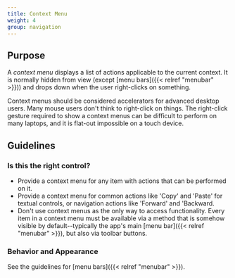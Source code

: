 ```yaml
---
title: Context Menu
weight: 4
group: navigation
---
```


Purpose
-------

A *context menu* displays a list of actions applicable to the current
context. It is normally hidden from view (except
[menu bars]({{< relref "menubar" >}})) and drops down when
the user right-clicks on something.

Context menus should be considered accelerators for advanced desktop
users. Many mouse users don't think to right-click on things. The
right-click gesture required to show a context menus can be difficult to
perform on many laptops, and it is flat-out impossible on a touch
device.

Guidelines
----------

### Is this the right control?

-   Provide a context menu for any item with actions that can be
    performed on it.
-   Provide a context menu for common actions like 'Copy' and
    'Paste' for textual controls, or navigation actions like
    'Forward' and 'Backward.
-   Don't use context menus as the only way to access functionality.
    Every item in a context menu must be available via a method that is
    somehow visible by default--typically the app's main
    [menu bar]({{< relref "menubar" >}}), but also via
    toolbar buttons.

### Behavior and Appearance

See the guidelines for [menu bars]({{< relref "menubar" >}}).
